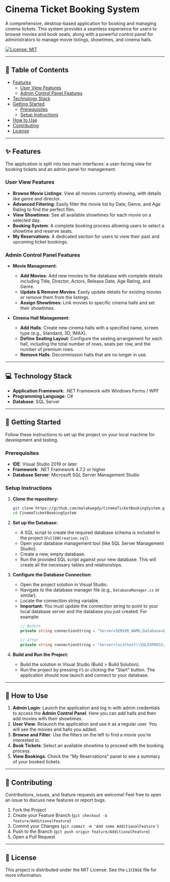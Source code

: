 # Cinema Ticket Booking System

A comprehensive, desktop-based application for booking and managing cinema tickets. This system provides a seamless experience for users to browse movies and book seats, along with a powerful control panel for administrators to manage movie listings, showtimes, and cinema halls.

[![License: MIT](https://img.shields.io/badge/License-MIT-blue.svg)](https://opensource.org/licenses/MIT)

---

## 📖 Table of Contents

-   [Features](#-features)
    -   [User View Features](#user-view-features)
    -   [Admin Control Panel Features](#admin-control-panel-features)
-   [Technology Stack](#-technology-stack)
-   [Getting Started](#-getting-started)
    -   [Prerequisites](#prerequisites)
    -   [Setup Instructions](#setup-instructions)
-   [How to Use](#-how-to-use)
-   [Contributing](#-contributing)
-   [License](#-license)

---

## ✨ Features

The application is split into two main interfaces: a user-facing view for booking tickets and an admin panel for management.

### User View Features

-   **Browse Movie Listings**: View all movies currently showing, with details like genre and director.
-   **Advanced Filtering**: Easily filter the movie list by Date, Genre, and Age Rating to find the perfect film.
-   **View Showtimes**: See all available showtimes for each movie on a selected day.
-   **Booking System**: A complete booking process allowing users to select a showtime and reserve seats.
-   **My Reservations**: A dedicated section for users to view their past and upcoming ticket bookings.

### Admin Control Panel Features

-   **Movie Management**:
    -   **Add Movies**: Add new movies to the database with complete details including Title, Director, Actors, Release Date, Age Rating, and Genre.
    -   **Update & Remove Movies**: Easily update details for existing movies or remove them from the listings.
    -   **Assign Showtimes**: Link movies to specific cinema halls and set their showtimes.

-   **Cinema Hall Management**:
    -   **Add Halls**: Create new cinema halls with a specified name, screen type (e.g., Standard, 3D, IMAX).
    -   **Define Seating Layout**: Configure the seating arrangement for each hall, including the total number of rows, seats per row, and the number of premium rows.
    -   **Remove Halls**: Decommission halls that are no longer in use.

---

## 💻 Technology Stack

-   **Application Framework**: .NET Framework with Windows Forms / WPF
-   **Programming Language**: C#
-   **Database**: SQL Server

---

## 🚀 Getting Started

Follow these instructions to set up the project on your local machine for development and testing.

### Prerequisites

-   **IDE**: Visual Studio 2019 or later
-   **Framework**: .NET Framework 4.7.2 or higher
-   **Database Server**: Microsoft SQL Server Management Studio

### Setup Instructions

1.  **Clone the repository:**
    ```sh
    git clone https://github.com/malakwagdy/CinemaTicketBookingSystem.git
    cd CinemaTicketBookingSystem
    ```

2.  **Set up the Database:**
    -   A SQL script to create the required database schema is included in the project (`FullDBCreation.sql`).
    -   Open your database management tool (like SQL Server Management Studio).
    -   Create a new, empty database.
    -   Run the provided SQL script against your new database. This will create all the necessary tables and relationships.

3.  **Configure the Database Connection:**
    -   Open the project solution in Visual Studio.
    -   Navigate to the database manager file (e.g., `DatabaseManager.cs` or similar).
    -   Locate the connection string variable.
    -   **Important:** You must update the connection string to point to your local database server and the database you just created. For example:
        ```csharp
        // Before
        private string connectionString = "Server=SERVER_NAME;Database=DB_NAME;User Id=USER;Password=PASSWORD;";

        // After
        private string connectionString = "Server=localhost\\SQLEXPRESS;Database=MyCinemaDB;Integrated Security=True;";
        ```

4.  **Build and Run the Project:**
    -   Build the solution in Visual Studio (Build > Build Solution).
    -   Run the project by pressing `F5` or clicking the "Start" button. The application should now launch and connect to your database.

---

## 📖 How to Use

1.  **Admin Login**: Launch the application and log in with admin credentials to access the **Admin Control Panel**. Here you can add halls and then add movies with their showtimes.
2.  **User View**: Relaunch the application and use it as a regular user. You will see the movies and halls you added.
3.  **Browse and Filter**: Use the filters on the left to find a movie you're interested in.
4.  **Book Tickets**: Select an available showtime to proceed with the booking process.
5.  **View Bookings**: Check the "My Reservations" panel to see a summary of your booked tickets.

---

## 🤝 Contributing

Contributions, issues, and feature requests are welcome! Feel free to open an issue to discuss new features or report bugs.

1.  Fork the Project
2.  Create your Feature Branch (`git checkout -b feature/AdditionalFeature`)
3.  Commit your Changes (`git commit -m 'Add some AdditionalFeature'`)
4.  Push to the Branch (`git push origin feature/AdditionalFeature`)
5.  Open a Pull Request

---

## 📜 License

This project is distributed under the MIT License. See the `LICENSE` file for more information.
